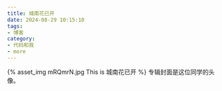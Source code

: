 ```yaml
---
title: 城南花已开
date: 2024-08-29 10:15:10
tags:
- 博客
category:
- 代码和我
- more
---
```

{% asset_img mRQmrN.jpg This is 城南花已开 %}
专辑封面是这位同学的头像。